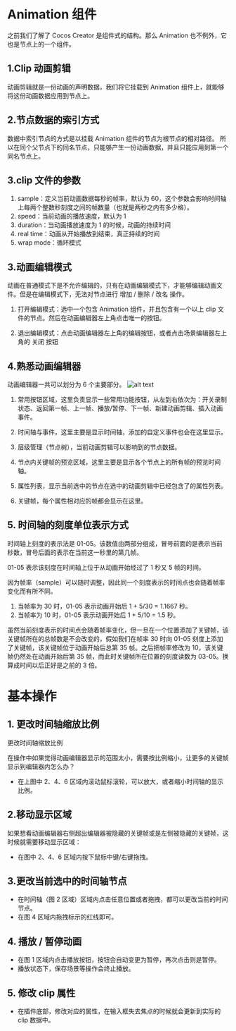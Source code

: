 
# Animation 组件
之前我们了解了 Cocos Creator 是组件式的结构。那么 Animation 也不例外，它也是节点上的一个组件。

## 1.Clip 动画剪辑
动画剪辑就是一份动画的声明数据，我们将它挂载到 Animation 组件上，就能够将这份动画数据应用到节点上。

## 2.节点数据的索引方式
数据中索引节点的方式是以挂载 Animation 组件的节点为根节点的相对路径。 所以在同个父节点下的同名节点，只能够产生一份动画数据，并且只能应用到第一个同名节点上。

## 3.clip 文件的参数
1. sample：定义当前动画数据每秒的帧率，默认为 60，这个参数会影响时间轴上每两个整数秒刻度之间的帧数量（也就是两秒之内有多少格）。
2. speed：当前动画的播放速度，默认为 1
3. duration：当动画播放速度为 1 的时候，动画的持续时间
4. real time：动画从开始播放到结束，真正持续的时间
5. wrap mode：循环模式

## 3.动画编辑模式
动画在普通模式下是不允许编辑的，只有在动画编辑模式下，才能够编辑动画文件。但是在编辑模式下，无法对节点进行 增加 / 删除 / 改名 操作。

1. 打开编辑模式：选中一个包含 Animation 组件，并且包含有一个以上 clip 文件的节点。然后在动画编辑器左上角点击唯一的按钮。

2. 退出编辑模式：点击动画编辑器左上角的编辑按钮，或者点击场景编辑器左上角的 关闭 按钮

## 4.熟悉动画编辑器
动画编辑器一共可以划分为 6 个主要部分。
![alt text](https://docs.cocos.com/creator/2.4/manual/assets/main.D8pm0an4.jpg)

1. 常用按钮区域，这里负责显示一些常用功能按钮，从左到右依次为：开关录制状态、返回第一帧、上一帧、播放/暂停、下一帧、新建动画剪辑、插入动画事件。

2. 时间轴与事件，这里主要是显示时间轴，添加的自定义事件也会在这里显示。

3. 层级管理（节点树），当前动画剪辑可以影响到的节点数据。

4. 节点内关键帧的预览区域，这里主要是显示各个节点上的所有帧的预览时间轴。

5. 属性列表，显示当前选中的节点在选中的动画剪辑中已经包含了的属性列表。

6. 关键帧，每个属性相对应的帧都会显示在这里。

## 5. 时间轴的刻度单位表示方式
时间轴上刻度的表示法是 01-05。该数值由两部分组成，冒号前面的是表示当前秒数，冒号后面的表示在当前这一秒里的第几帧。

01-05 表示该刻度在时间轴上位于从动画开始经过了 1 秒又 5 帧的时间。

因为帧率（sample）可以随时调整，因此同一个刻度表示的时间点也会随着帧率变化而有所不同。
1. 当帧率为 30 时，01-05 表示动画开始后 1 + 5/30 = 1.1667 秒。
2. 当帧率为 10 时，01-05 表示动画开始后 1 + 5/10 = 1.5 秒。

虽然当前刻度表示的时间点会随着帧率变化，但一旦在一个位置添加了关键帧，该关键帧所在的总帧数是不会改变的，假如我们在帧率 30 时向 01-05 刻度上添加了关键帧，该关键帧位于动画开始后总第 35 帧。之后把帧率修改为 10，该关键帧仍然处在动画开始后第 35 帧，而此时关键帧所在位置的刻度读数为 03-05。换算成时间以后正好是之前的 3 倍。

# 基本操作

## 1. 更改时间轴缩放比例
更改时间轴缩放比例

在操作中如果觉得动画编辑器显示的范围太小，需要按比例缩小，让更多的关键帧显示到编辑器内怎么办？

- 在上图中 2、4、6 区域内滚动鼠标滚轮，可以放大，或者缩小时间轴的显示比例。

## 2.移动显示区域
如果想看动画编辑器右侧超出编辑器被隐藏的关键帧或是左侧被隐藏的关键帧，这时候就需要移动显示区域：

- 在图中 2、4、6 区域内按下鼠标中键/右键拖拽。

## 3.更改当前选中的时间轴节点

- 在时间轴（图 2 区域）区域内点击任意位置或者拖拽，都可以更改当前的时间节点。
- 在图 4 区域内拖拽标示的红线即可。

## 4. 播放 / 暂停动画
- 在图 1 区域内点击播放按钮，按钮会自动变更为暂停，再次点击则是暂停。
- 播放状态下，保存场景等操作会终止播放。

## 5. 修改 clip 属性
- 在插件底部，修改对应的属性，在输入框失去焦点的时候就会更新到实际的 clip 数据中。

